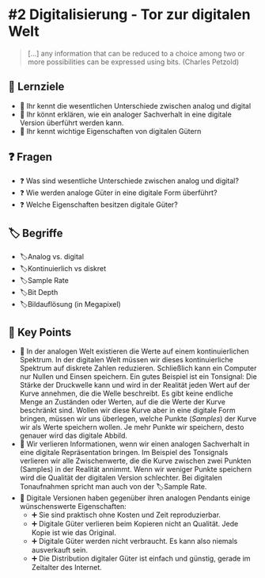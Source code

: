 # \#2 Digitalisierung - Tor zur digitalen Welt

> \[...\] any information that can be reduced to a choice among two or more possibilities can be expressed using bits. \(Charles Petzold\)

## 🎯 Lernziele

* 🎯 Ihr kennt die wesentlichen Unterschiede zwischen analog und digital
* 🎯 Ihr könnt erklären, wie ein analoger Sachverhalt in eine digitale Version überführt werden kann.
* 🎯 Ihr kennt wichtige Eigenschaften von digitalen Gütern

## ❓ Fragen 

* ❓ Was sind wesentliche Unterschiede zwischen analog und digital?
* ❓ Wie werden analoge Güter in eine digitale Form überführt?
* ❓ Welche Eigenschaften besitzen digitale Güter?

## 🏷 Begriffe

* 🏷Analog vs. digital
* 🏷Kontinuierlich vs diskret
* 🏷Sample Rate
* 🏷Bit Depth
* 🏷Bildauflösung \(in Megapixel\)

## 🔑 Key Points

* 🔑 In der analogen Welt existieren die Werte auf einem kontinuierlichen Spektrum. In der digitalen Welt müssen wir dieses kontinuierliche Spektrum auf diskrete Zahlen reduzieren. Schließlich kann ein  Computer nur Nullen und Einsen speichern. Ein gutes Beispiel ist ein Tonsignal: Die Stärke der Druckwelle kann und wird in der Realität jeden Wert auf der Kurve annehmen, die die Welle beschreibt. Es gibt keine endliche Menge an Zuständen oder Werten, auf die die Werte der Kurve beschränkt sind. Wollen wir diese Kurve aber in eine digitale Form bringen, müssen wir uns überlegen, welche Punkte \(_Samples_\) der Kurve wir als Werte speichern wollen. Je mehr Punkte wir speichern, desto genauer wird das digitale Abbild. 
* 🔑 Wir verlieren Informationen, wenn wir einen analogen Sachverhalt in eine digitale Repräsentation bringen. Im Beispiel des Tonsignals verlieren wir alle Zwischenwerte, die die Kurve zwischen zwei Punkten \(Samples\) in der Realität annimmt. Wenn wir weniger Punkte speichern wird die Qualität der digitalen Version schlechter. Bei digitalen Tonaufnahmen spricht man auch von der 🏷Sample Rate. 
* 🔑 Digitale Versionen haben gegenüber ihren analogen Pendants einige wünschenswerte Eigenschaften: 
  * ➕ Sie sind praktisch ohne Kosten und Zeit reproduzierbar.
  * ➕ Digitale Güter verlieren beim Kopieren nicht an Qualität. Jede Kopie ist wie das Original.
  * ➕ Digitale Güter werden nicht verbraucht. Es kann also niemals ausverkauft sein.
  * ➕ Die Distribution digitaler Güter ist einfach und günstig, gerade im Zeitalter des Internet.

